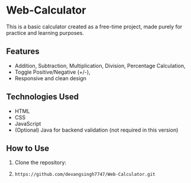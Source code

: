 # Web-Calculator
This is a basic calculator created as a free-time project, made purely for practice and learning purposes.

## Features
- Addition, Subtraction, Multiplication, Division, Percentage Calculation,
- Toggle Positive/Negative (+/-), 
- Responsive and clean design

## Technologies Used
- HTML
- CSS
- JavaScript
- (Optional) Java for backend validation (not required in this version)

## How to Use
1. Clone the repository:
2. ```bash
   https://github.com/devangsingh7747/Web-Calculator.git
